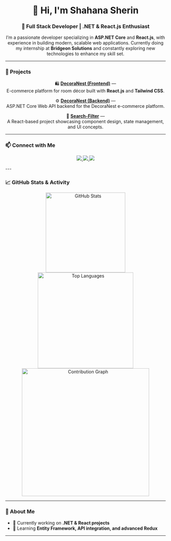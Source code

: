 <h1 align="center">👋 Hi, I'm Shahana Sherin</h1>
<h3 align="center">🚀 Full Stack Developer | .NET & React.js Enthusiast</h3>

<p align="center">
  I’m a passionate developer specializing in <b>ASP.NET Core</b> and <b>React.js</b>, with experience in building modern, scalable web applications.  
  Currently doing my internship at <b>Bridgeon Solutions</b> and constantly exploring new technologies to enhance my skill set.
</p>

---

### 🌟 Projects

<div align="center">

🛍️ <a href="https://github.com/shahana163sherin/DecoraNest" target="_blank"><b>DecoraNest (Frontend)</b></a> —  
E-commerce platform for room décor built with **React.js** and **Tailwind CSS**.  

⚙️ <a href="https://github.com/shahana163sherin/DecoranestBacknd" target="_blank"><b>DecoraNest (Backend)</b></a> —  
ASP.NET Core Web API backend for the DecoraNest e-commerce platform.  

🎯 <a href="https://github.com/shahana163sherin/front-end-badge" target="_blank"><b>Search-Filter</b></a> —  
A React-based project showcasing component design, state management, and UI concepts.

</div>

---

### 📫 Connect with Me

<p align="center">
  <a href="https://www.linkedin.com/in/shahana-sherin-vp-589635384" target="_blank">
    <img src="https://img.shields.io/badge/LinkedIn-0A66C2?style=for-the-badge&logo=linkedin&logoColor=white" />
  </a>
  <a href="mailto:shahanavakkarath@gmail.com">
    <img src="https://img.shields.io/badge/Gmail-D14836?style=for-the-badge&logo=gmail&logoColor=white" />
  </a>
  <a href="https://github.com/shahana163sherin" target="_blank">
    <img src="https://img.shields.io/badge/GitHub-100000?style=for-the-badge&logo=github&logoColor=white" />
  </a>
</p>
---



### 📈 GitHub Stats & Activity

<div align="center" gap="20px">
  
  <!-- GitHub Stats -->
  <img src="https://github-readme-stats.vercel.app/api?username=shahana163sherin&show_icons=true&theme=radical" alt="GitHub Stats" height="250" />
  
  <!-- Most Used Languages -->
  <img src="https://github-readme-stats.vercel.app/api/top-langs/?username=shahana163sherin&layout=compact&theme=radical" alt="Top Languages" height="300" />

  <!-- Contribution Graph -->
  <img src="https://github-readme-activity-graph.vercel.app/graph?username=shahana163sherin&theme=react-dark&hide_border=true&area=true" alt="Contribution Graph" height="400" />
</div>

---

### 🌱 About Me
- 🔭 Currently working on **.NET & React projects**
- 🌱 Learning **Entity Framework, API integration, and advanced Redux**


---



